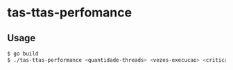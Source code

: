 # tas-ttas-perfomance

## Usage

```bash
$ go build
$ ./tas-ttas-performance <quantidade-threads> <vezes-execucao> <critical-load> <lock-type>
```
